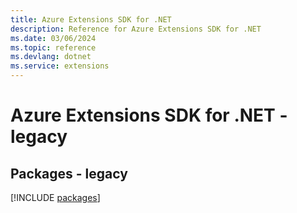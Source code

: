 ```yaml
---
title: Azure Extensions SDK for .NET
description: Reference for Azure Extensions SDK for .NET
ms.date: 03/06/2024
ms.topic: reference
ms.devlang: dotnet
ms.service: extensions
---
```

# Azure Extensions SDK for .NET - legacy
## Packages - legacy
[!INCLUDE [packages](extensions-index.md)]